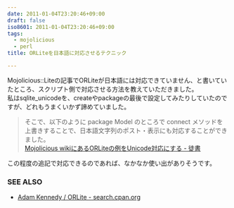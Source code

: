```yaml
---
date: 2011-01-04T23:20:46+09:00
draft: false
iso8601: 2011-01-04T23:20:46+09:00
tags:
  - mojolicious
  - perl
title: ORLiteを日本語に対応させるテクニック

---
```


Mojolicious::Liteの記事でORLiteが日本語には対応できていません、と書いていたところ、スクリプト側で対応させる方法を教えていただきました。  
私はsqlite_unicodeを、createやpackageの最後で設定してみたりしていたのですが、どれもうまくいかず諦めていました。

> そこで、以下のように package Model のところで connect メソッドを上書きすることで、日本語文字列のポスト・表示にも対応することができました。  
> [Mojolicious wikiにあるORLiteの例をUnicode対応にする - 徒書](http://www.akatsukinishisu.net/itazuragaki/perl/i20110103.html)

この程度の追記で対応できるのであれば、なかなか使い出がありそうです。

### SEE ALSO

- [Adam Kennedy / ORLite - search.cpan.org](http://search.cpan.org/dist/ORLite/)
